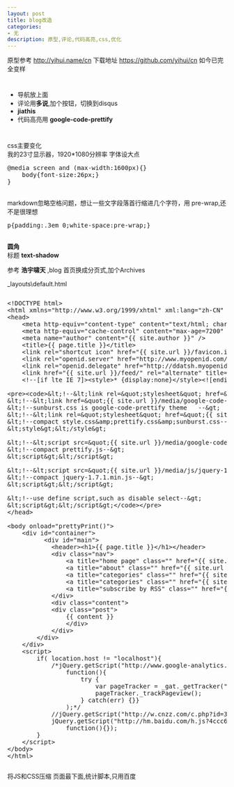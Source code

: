 ```yaml
---
layout: post
title: blog改造
categories:
- 无
description: 原型,评论,代码高亮,css,优化
---
```

原型参考
http://yihui.name/cn
下载地址
https://github.com/yihui/cn
如今已完全变样
# 
- 导航放上面
- 评论用**多说**,加个按钮，切换到disqus
- **jiathis**
- 代码高亮用 **google-code-prettify**
# 
css主要变化  
我的23寸显示器，1920*1080分辨率
字体设大点
<pre class="prettyprint">
@media screen and (max-width:1600px){} 
	body{font-size:26px;}
}

</pre>

markdown忽略空格问题，想让一些文字段落首行缩进几个字符，用 pre-wrap,还不是很理想
<pre class="prettyprint">
p{padding:.3em 0;white-space:pre-wrap;}

</pre>

**圆角**  
标题 **text-shadow**

参考 **浩宇啸天** ,blog 首页换成分页式,加个Archives

_layouts\default.html

<pre class="prettyprint lang-html"><xmp><!DOCTYPE html>
<html xmlns="http://www.w3.org/1999/xhtml" xml:lang="zh-CN" lang="zh-cn">
<head>
	<meta http-equiv="content-type" content="text/html; charset=utf-8" />
	<meta http-equiv="cache-control" content="max-age=7200" />
	<meta name="author" content="{{ site.author }}" />
	<title>{{ page.title }}</title>
	<link rel="shortcut icon" href="{{ site.url }}/favicon.ico">
	<link rel="openid.server" href="http://www.myopenid.com/server" />
	<link rel="openid.delegate" href="http://ddatsh.myopenid.com" />
	<link href="{{ site.url }}/feed/" rel="alternate" title="{{ site.author }}" type="application/atom+xml" />
	<!--[if lte IE 7]><style>* {display:none}</style><![endif]-->
	
	<!--<link rel="stylesheet" href="{{ site.url }}/media/css/style.css">-->
	<!--<link href="{{ site.url }}/media/google-code-prettify/prettify.css" type="text/css" rel="stylesheet" />-->
	<!--sunburst.css is google-code-prettify theme   -->
	<!--<link rel="stylesheet" href="{{ site.url }}/media/css/sunburst.css" />-->
	<!--compact style.css&prettify.css&sunburst.css-->
	<style></style>
	
	<!--<script src="{{ site.url }}/media/google-code-prettify/prettify.js"></script>-->
	<!--compact prettify.js-->
	<script></script>
	
	<!--<script src="{{ site.url }}/media/js/jquery-1.7.1.min.js"></script>-->
	<!--compact jquery-1.7.1.min.js-->
	<script></script>
	
	<!--use define script,such as disable select-->
	<script></script>
	
</head>

<body onload="prettyPrint()">
	<div id="container">
	      <div id="main">
			<header><h1>{{ page.title }}</h1></header>
			<div class="nav">
				<a title="home page" class="" href="{{ site.url }}/">Index</a>
				<a title="about" class="" href="{{ site.url }}/about/">About</a>
				<a title="categories" class="" href="{{ site.url }}/categories/">Tags</a>
				<a title="categories" class="" href="{{ site.url }}/archives/">Archives</a>
				<a title="subscribe by RSS" class="" href="{{ site.url }}/feed/">Feed</a>
			</div>
			<div class="content">
		 	<div class="post">
				{{ content }}
				</div>
			</div>
		</div>
	</div>
	<script>
		if( location.host != "localhost"){
		 	/*jQuery.getScript("http://www.google-analytics.com/ga.js",
		 		function(){
		 			try {
		 				var pageTracker = _gat._getTracker("UA-30498868-1");
		 				pageTracker._trackPageview();
		 			} catch(err) {}}
		 		);*/
		 	//jQuery.getScript("http://w.cnzz.com/c.php?id=30020727",function(){});
		 	jQuery.getScript("http://hm.baidu.com/h.js?4ccc600c017878e1d3486a2191649db4",
		 		function(){});
		}
	</script>
</body>
</html></xmp></pre>

将JS和CSS压缩
页面最下面,统计脚本,只用百度

